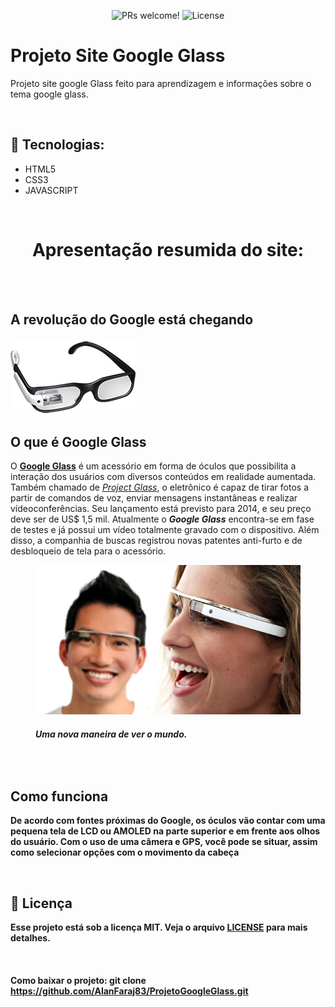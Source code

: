 
<p align="center">
 <img src="https://img.shields.io/static/v1?label=PRs&message=welcome&color=49AA26&labelColor=000000" alt="PRs welcome!" />

  <img alt="License" src="https://img.shields.io/static/v1?label=license&message=MIT&color=49AA26&labelColor=000000">
</p>

# Projeto Site Google Glass
	
<p>
	Projeto site google Glass feito para aprendizagem e informações sobre o tema google glass.
</p>

<br>
	
## 🚀 Tecnologias:
		
<ul>
<li>HTML5</li>
<li>CSS3</li>
<li>JAVASCRIPT</li>
</ul>

<br>


<h1 align='center'><strong>Apresentação resumida do site:</strong></h1>

<br>
<br>

<hgroup>   
	<h2>A revolução do Google está chegando</h2>
	
</hgroup>

<img id="icone" src="_imagens/glass-oculos-preto-peq.png"/>


<h2>O que é Google Glass</h2>
 <p >O <b><span style="text-decoration: underline;">Google Glass</span></b> é um acessório em forma de óculos que possibilita a interação dos usuários com diversos conteúdos em realidade aumentada. Também chamado de <a href="http://glass.google.com" target="_blank"><i>Project Glass</i></a>, o eletrônico é capaz de tirar fotos a partir de comandos de voz, enviar mensagens instantâneas e realizar vídeo&shy;con&shy;ferên&shy;cias. Seu lançamento está previsto para 2014, e seu preço deve ser de US$ 1,5 mil. Atualmente o <em><span style="font-weight: bolder;"> Google Glass</span></em> encontra-se em fase de testes e já possui um vídeo totalmente gravado com o dispositivo. Além disso, a companhia de buscas registrou novas patentes anti-furto e de desbloqueio de tela para o acessório.</p>
 
 <figure class="foto-legenda">
 	<img src="_imagens/glass-quadro-homem-mulher.jpg"/>
	<h6><strong>Uma nova maneira de ver o mundo.<strong></h6>	
 </figure>
 <br>

 <h2>Como funciona</h2>
 <p>De acordo com fontes próximas do Google, os óculos vão contar com uma pequena tela de LCD ou AMOLED na parte superior e em frente aos olhos do usuário. Com o uso de uma câmera e GPS, você pode se situar, assim como selecionar opções com o movimento da cabeça</p>

 <br>

## 📝 Licença

Esse projeto está sob a licença MIT. Veja o arquivo [LICENSE](.github/LICENSE.md) para mais detalhes.
		
<br>		

#### Como baixar o projeto: git clone https://github.com/AlanFaraj83/ProjetoGoogleGlass.git		
		
		


 
		
               
  
    
   

  



	
	
